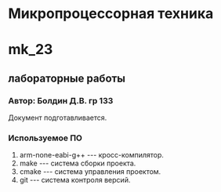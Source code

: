 # Микропроцессорная техника 
# mk_23

## лабораторные работы

### Автор: Болдин Д.В. гр 133 

Документ подготавливается.

### Используемое ПО

1. arm-none-eabi-g++ --- кросс-компилятор.
1. make --- система сборки проекта.
1. cmake --- система управления проектом.
1. git --- система контроля версий.
